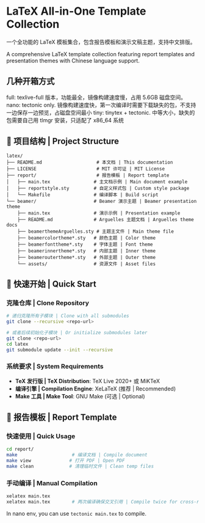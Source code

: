 # LaTeX All-in-One Template Collection

一个全功能的 LaTeX 模板集合，包含报告模板和演示文稿主题，支持中文排版。

A comprehensive LaTeX template collection featuring report templates and presentation themes with Chinese language support.

## 几种开箱方式
full: texlive-full 版本，功能最全，镜像构建速度慢，占用 5.6GB 磁盘空间。
nano: tectonic only. 镜像构建速度快，第一次编译时需要下载缺失的包，不支持一边保存一边预览，占磁盘空间最小
tiny: tinytex + tectonic. 中等大小，缺失的包需要自己用 tlmgr 安装，只适配了 x86_64 系统

## 📁 项目结构 | Project Structure

```
latex/
├── README.md                    # 本文档 | This documentation
├── LICENSE                      # MIT 许可证 | MIT License
├── report/                      # 报告模板 | Report template
│   ├── main.tex                # 主文档示例 | Main document example
│   ├── reportstyle.sty         # 自定义样式包 | Custom style package
│   └── Makefile                # 编译脚本 | Build script
└── beamer/                     # Beamer 演示主题 | Beamer presentation theme
    ├── main.tex                # 演示示例 | Presentation example
    ├── README.md               # Arguelles 主题文档 | Arguelles theme docs
    ├── beamerthemeArguelles.sty # 主题主文件 | Main theme file
    ├── beamercolortheme*.sty   # 颜色主题 | Color theme
    ├── beamerfonttheme*.sty    # 字体主题 | Font theme
    ├── beamerinnertheme*.sty   # 内部主题 | Inner theme
    ├── beameroutertheme*.sty   # 外部主题 | Outer theme
    └── assets/                 # 资源文件 | Asset files
```

## 🚀 快速开始 | Quick Start

### 克隆仓库 | Clone Repository

```bash
# 递归克隆所有子模块 | Clone with all submodules
git clone --recursive <repo-url>

# 或者后续初始化子模块 | Or initialize submodules later
git clone <repo-url>
cd latex
git submodule update --init --recursive
```

### 系统要求 | System Requirements

- **TeX 发行版 | TeX Distribution**: TeX Live 2020+ 或 MiKTeX
- **编译引擎 | Compilation Engine**: XeLaTeX (推荐 | Recommended)
- **Make 工具 | Make Tool**: GNU Make (可选 | Optional)

## 📄 报告模板 | Report Template

### 快速使用 | Quick Usage

```bash
cd report/
make                    # 编译文档 | Compile document
make view              # 打开 PDF | Open PDF
make clean             # 清理临时文件 | Clean temp files
```

### 手动编译 | Manual Compilation

```bash
xelatex main.tex
xelatex main.tex        # 两次编译确保交叉引用 | Compile twice for cross-references
```

In nano env, you can use `tectonic main.tex` to compile.

